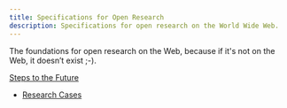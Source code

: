 ```yaml
---
title: Specifications for Open Research
description: Specifications for open research on the World Wide Web.
---
```


The foundations for open research on the Web, because if it's not on the Web, it doesn’t exist ;-).

[Steps to the Future]()

* [Research Cases](research-cases/)
